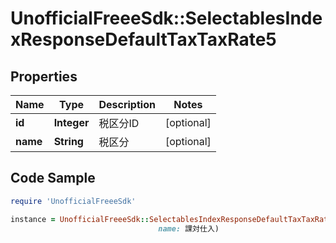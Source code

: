 # UnofficialFreeeSdk::SelectablesIndexResponseDefaultTaxTaxRate5

## Properties

Name | Type | Description | Notes
------------ | ------------- | ------------- | -------------
**id** | **Integer** | 税区分ID | [optional] 
**name** | **String** | 税区分 | [optional] 

## Code Sample

```ruby
require 'UnofficialFreeeSdk'

instance = UnofficialFreeeSdk::SelectablesIndexResponseDefaultTaxTaxRate5.new(id: 1,
                                 name: 課対仕入)
```



